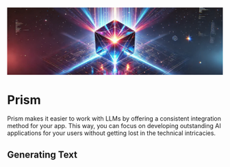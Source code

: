 ![](docs/images/prism-banner.webp)

# Prism

Prism makes it easier to work with LLMs by offering a consistent integration
  method for your app. This way, you can focus on developing outstanding AI
  applications for your users without getting lost in the technical intricacies.

## Generating Text
